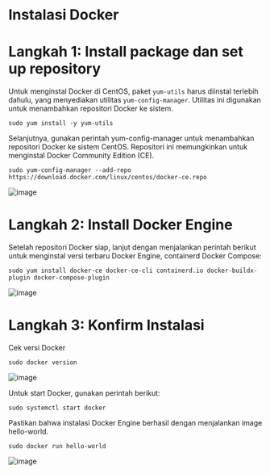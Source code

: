 # Instalasi Docker
# Langkah 1: Install package dan set up repository
Untuk menginstal Docker di CentOS, paket `yum-utils` harus diinstal terlebih dahulu, yang menyediakan utilitas `yum-config-manager`. Utilitas ini digunakan untuk menambahkan repositori Docker ke sistem.

`sudo yum install -y yum-utils`

Selanjutnya, gunakan perintah yum-config-manager untuk menambahkan repositori Docker ke sistem CentOS. Repositori ini memungkinkan untuk menginstal Docker Community Edition (CE).

`sudo yum-config-manager --add-repo https://download.docker.com/linux/centos/docker-ce.repo`

![image](https://github.com/ivynajohansen/belajar-docker/assets/83331802/a41593c9-1013-4970-ac26-80e095d34acb)

# Langkah 2: Install Docker Engine
Setelah repositori Docker siap, lanjut dengan menjalankan perintah berikut untuk menginstal versi terbaru Docker Engine, containerd Docker Compose:

`sudo yum install docker-ce docker-ce-cli containerd.io docker-buildx-plugin docker-compose-plugin`

![image](https://github.com/ivynajohansen/belajar-docker/assets/83331802/d9cd8414-5d33-4b53-a832-40ad83776851)

# Langkah 3: Konfirm Instalasi

Cek versi Docker

`sudo docker version`

![image](https://github.com/ivynajohansen/belajar-docker/assets/83331802/20715d73-6bc5-4143-bb69-0c5c36279dd0)

Untuk start Docker, gunakan perintah berikut:

`sudo systemctl start docker`

Pastikan bahwa instalasi Docker Engine berhasil dengan menjalankan image hello-world.

`sudo docker run hello-world`

![image](https://github.com/ivynajohansen/belajar-docker/assets/83331802/17cba369-b03d-4f7c-a23f-30cdd90d27f9)

